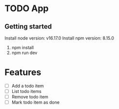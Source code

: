 # TODO App

## Getting started

Install node version: v16.17.0
Install npm version: 8.15.0


1. npm install 
2. npm run dev

# Features

- [ ] Add a todo item
- [ ] List todo items
- [ ] Remove todo item
- [ ] Mark todo item as done
